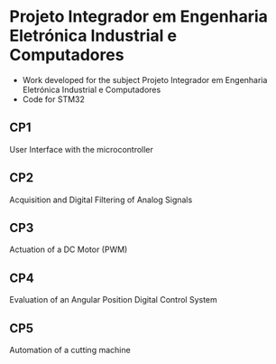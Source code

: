 # Projeto Integrador em Engenharia Eletrónica Industrial e Computadores

- Work developed for the subject Projeto Integrador em Engenharia Eletrónica Industrial e Computadores                                                     
- Code for STM32 

## CP1
User Interface with the microcontroller
## CP2
Acquisition and Digital Filtering of Analog Signals
## CP3
Actuation of a DC Motor (PWM)
## CP4
Evaluation of an Angular Position Digital Control System
## CP5
Automation of a cutting machine
